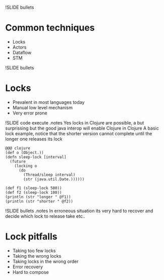 !SLIDE bullets 

# Common techniques 

* Locks
* Actors
* Dataflow
* STM

!SLIDE bullets 
# Locks

* Prevalent in most languages today
* Manual low level mechanism 
* Very error prone

!SLIDE code execute
.notes Yes locks in Clojure are possible, a but surprissing but the good java interop will enable Clojure in Clojure 
A basic lock example, notice that the shorter version cannot complete until the longer one releases its lock

    @@@ clojure
    (def o (Object.))
    (defn sleep-lock [interval] 
      (future 
        (locking o 
          (do 
            (Thread/sleep interval) 
            (str (java.util.Date.))))))

    (def f1 (sleep-lock 500))
    (def f2 (sleep-lock 100))
    (println (str "longer " @f1))
    (println (str "shorter " @f2))
    
!SLIDE bullets
.notes In erroneous situation its very hard to recover and decide which lock to release take etc..
# Lock pitfalls 

* Taking too few locks  
* Taking the wrong locks 
* Taking locks in the wrong order
* Error recovery
* Hard to compose
   
